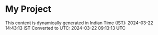 # My Project

This content is dynamically generated in Indian Time (IST): 2024-03-22 14:43:13 IST
Converted to UTC: 2024-03-22 09:13:13 UTC
